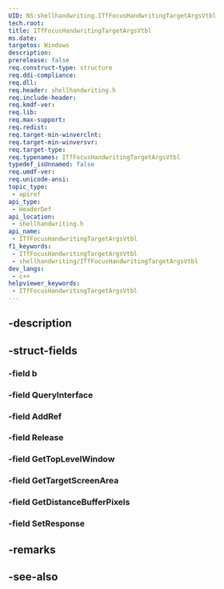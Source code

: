 ```yaml
---
UID: NS:shellhandwriting.ITfFocusHandwritingTargetArgsVtbl
tech.root: 
title: ITfFocusHandwritingTargetArgsVtbl
ms.date: 
targetos: Windows
description: 
prerelease: false
req.construct-type: structure
req.ddi-compliance: 
req.dll: 
req.header: shellhandwriting.h
req.include-header: 
req.kmdf-ver: 
req.lib: 
req.max-support: 
req.redist: 
req.target-min-winverclnt: 
req.target-min-winversvr: 
req.target-type: 
req.typenames: ITfFocusHandwritingTargetArgsVtbl
typedef_isUnnamed: false
req.umdf-ver: 
req.unicode-ansi: 
topic_type:
 - apiref
api_type:
 - HeaderDef
api_location:
 - shellhandwriting.h
api_name:
 - ITfFocusHandwritingTargetArgsVtbl
f1_keywords:
 - ITfFocusHandwritingTargetArgsVtbl
 - shellhandwriting/ITfFocusHandwritingTargetArgsVtbl
dev_langs:
 - c++
helpviewer_keywords:
 - ITfFocusHandwritingTargetArgsVtbl
---
```


## -description

## -struct-fields

### -field b

### -field QueryInterface

### -field AddRef

### -field Release

### -field GetTopLevelWindow

### -field GetTargetScreenArea

### -field GetDistanceBufferPixels

### -field SetResponse

## -remarks

## -see-also

